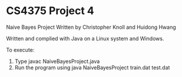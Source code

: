 #   CS4375 Project 4
Naive Bayes Project
Written by Christopher Knoll and Huidong Hwang

Written and complied with Java on a Linux system and Windows.

To execute:
1. Type javac NaiveBayesProject.java
2. Run the program using java NaiveBayesProject train.dat test.dat
